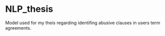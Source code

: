 # NLP_thesis
Model used for my theis regarding identifing abusive clauses in users term agreements.
